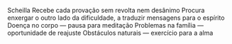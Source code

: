 Scheilla
Recebe cada provação sem revolta nem desânimo
Procura enxergar o outro lado da dificuldade, a traduzir mensagens para o espírito Doença no corpo — pausa para meditação Problemas na família — oportunidade de reajuste
Obstáculos naturais — exercício para a alma
